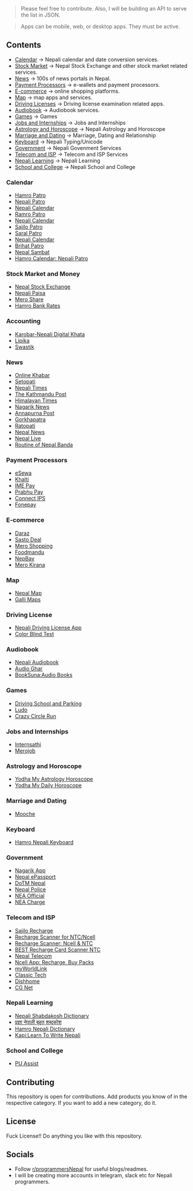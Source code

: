 > Please feel free to contribute. Also, I will be building an API to serve the list in JSON.

> Apps can be mobile, web, or desktop apps. They must be active.

## Contents
- [Calendar](#calendar) -> Nepali calendar and date conversion services.
- [Stock Market](#stock-market-and-money) -> Nepal Stock Exchange and other stock market related services.
- [News](#news) -> 100s of news portals in Nepal.
- [Payment Processors](#payment-processors) -> e-wallets and payment processors.
- [E-commerce](#e-commerce) -> online shopping platforms.
- [Map](#map) -> map apps and services.
- [Driving Licenses](#driving-license) -> Driving license examination related apps.
- [Audiobook](#audiobook) -> Audiobook services.
- [Games](#games) -> Games
- [Jobs and Internships](#jobs-and-internships) -> Jobs and Internships
- [Astrology and Horoscope](#astrology-and-horoscope) -> Nepali Astrology and Horoscope
- [Marriage and Dating](#marriage-and-dating)  -> Marriage, Dating and Relationship
- [Keyboard](#keyboard) -> Nepali Typing/Unicode
- [Government](#government) -> Nepali Govenment Services
- [Telecom and ISP](#telecom-and-isp) -> Telecom and ISP Services
- [Nepali Learning](#nepali-learning) -> Nepali Learning
- [School and College](#school-and-college) -> Nepali School and College

### Calendar
- [Hamro Patro](https://www.hamropatro.com/)
- [Nepali Patro](https://nepalipatro.com.np/)
- [Nepali Calendar](https://nepalicalendar.rat32.com/)
- [Ramro Patro](https://ramropatro.com/)
- [Nepali Calendar](https://play.google.com/store/apps/details?id=np.com.nareshmdr.nepalicalendar)
- [Sajilo Patro](https://play.google.com/store/apps/details?id=com.nayapatro)
- [Saral Patro](https://play.google.com/store/apps/details?id=com.saralapps.saralpatro)
- [Nepali Calendar](https://play.google.com/store/apps/details?id=np.com.joshisijan.nepali_calendar)
- [Brihat Patro](https://play.google.com/store/apps/details?id=com.nepaliyogi.brihatpatro)
- [Nepal Sambat](https://play.google.com/store/apps/details?id=com.spiralogics.nepalsambat)
- [Hamro Calendar: Nepali Patro](https://play.google.com/store/apps/details?id=com.ts.hamrocalendar)

### Stock Market and Money
- [Nepal Stock Exchange](https://www.nepalstock.com/)
- [Nepali Paisa](https://www.nepalipaisa.com/)
- [Mero Share](https://www.meroshare.cdsc.com.np/)
- [Hamro Bank Rates](https://play.google.com/store/apps/details?id=com.hamropatro.bankrates)

### Accounting
- [Karobar-Nepali Digital Khata](https://play.google.com/store/apps/details?id=com.bytecaretech.merokarobar)
- [Lipika](https://lipikasoftware.com/)
- [Swastik](https://hitechnepal.com.np/swastik-business-accounting-software.php)

### News
- [Online Khabar](https://www.onlinekhabar.com/)
- [Setopati](https://www.setopati.com/)
- [Nepali Times](https://www.nepalitimes.com/)
- [The Kathmandu Post](https://kathmandupost.com/)
- [Himalayan Times](https://thehimalayantimes.com/)
- [Nagarik News](https://nagariknews.nagariknetwork.com/)
- [Annapurna Post](https://annapurnapost.com/)
- [Gorkhapatra](https://gorkhapatraonline.com/)
- [Ratopati](https://ratopati.com/)
- [Nepal News](https://www.nepalnews.com/)
- [Nepal Live](https://www.nepallive.com/)
- [Routine of Nepal Banda](https://play.google.com/store/apps/details?id=com.ronb_app)

### Payment Processors
- [eSewa](https://esewa.com.np/)
- [Khalti](https://khalti.com/)
- [IME Pay](https://www.imepay.com.np/)
- [Prabhu Pay](https://prabhupay.com/)
- [Connect IPS](https://www.connectips.com/)
- [Fonepay](https://www.fonepay.com/)

### E-commerce
- [Daraz](https://www.daraz.com.np/)
- [Sasto Deal](https://www.sastodeal.com/)
- [Mero Shopping](https://www.meroshopping.com/)
- [Foodmandu](https://foodmandu.com/)
- [NepBay](https://www.nepbay.com/)
- [Mero Kirana](https://www.merokirana.com/)

### Map
- [Nepal Map](https://nepalmap.org/)
- [Galli Maps](https://gallimaps.com/)

### Driving License
- [Nepali Driving License App](https://play.google.com/store/apps/details?id=drivingexamnepal.app)
- [Color Blind Test](https://play.google.com/store/apps/details?id=com.thulotechnology.colorblind)

### Audiobook
- [Nepali Audiobook](https://nepaliaudiobook.com)
- [Audio Ghar](https://play.google.com/store/apps/details?id=com.audioghar.app)
- [BookSuna:Audio Books](https://play.google.com/store/apps/details?id=com.ngp.booksuna)

### Games
- [Driving School and Parking](https://play.google.com/store/apps/details?id=io.yarsa.games.nepaldrivinglicensetest)
- [Ludo](https://play.google.com/store/apps/details?id=io.yarsa.games.ludo)
- [Crazy Circle Run](https://m.apkpure.com/crazy-circle-run/com.karuwaapps.crazycircle)

### Jobs and Internships
- [Internsathi](https://internsathi.com)
- [Merojob](https://merojob.com/)

### Astrology and Horoscope
- [Yodha My Astrology Horoscope](https://play.google.com/store/apps/details?id=com.astroid.yodha.pro)
- [Yodha My Daily Horoscope](https://play.google.com/store/apps/details?id=com.yodhaapp.dailyhoroscope)

### Marriage and Dating
- [Mooche](https://app.mooche.co/)

### Keyboard
- [Hamro Nepali Keyboard](https://play.google.com/store/apps/details?id=com.hamrokeyboard)

### Government
- [Nagarik App](https://play.google.com/store/apps/details?id=com.yajtech.nagarikapp)
- [Nepal ePassport](https://play.google.com/store/apps/details?id=com.dop.passport)
- [DoTM Nepal](https://play.google.com/store/apps/details?id=com.dotmnepal)
- [Nepal Police](https://play.google.com/store/apps/details?id=com.pathway.nepalpolice)
- [NEA Official](https://play.google.com/store/apps/details?id=com.nepalelectricityauthority.nea)
- [NEA Charge](https://play.google.com/store/apps/details?id=com.wanbangauto.neapower)

### Telecom and ISP
- [Sajilo Recharge](https://play.google.com/store/apps/details?id=np.com.ishandongol.sajilorecharge)
- [Recharge Scanner for NTC/Ncell](https://play.google.com/store/apps/details?id=np.com.rsubedi.ncellntcservices)
- [Recharge Scanner: Ncell & NTC](https://play.google.com/store/apps/details?id=com.nepdroid.NtcNcellServiceRemover)
- [BEST Recharge Card Scanner NTC](https://play.google.com/store/apps/details?id=com.susankya.ncellntcscan)
- [Nepal Telecom](https://play.google.com/store/apps/details?id=shirantech.android.nepaltelecom)
- [Ncell App: Recharge, Buy Packs](https://play.google.com/store/apps/details?id=com.mventus.ncell.activity)
- [myWorldLink](https://play.google.com/store/apps/details?id=np.com.worldlink.worldlinkapp)
- [Classic Tech](https://play.google.com/store/apps/details?id=com.classic.np.app)
- [Dishhome](https://play.google.com/store/apps/details?id=com.shirantech.dishhome)
- [CG Net](https://play.google.com/store/apps/details?id=np.com.cgnet.customerapp)

### Nepali Learning
- [Nepali Shabdakosh Dictionary](https://play.google.com/store/apps/details?id=com.nepalishabdakosh)
- [प्रज्ञा नेपाली बृहत् शब्दकोश](https://play.google.com/store/apps/details?id=np.com.naya.sabdakosh)
- [Hamro Nepali Dictionary](https://play.google.com/store/apps/details?id=com.hamropatro.dictionary)
- [Kapi:Learn To Write Nepali](https://play.google.com/store/apps/details?id=com.susonsapkota.kapi)

### School and College
- [PU Assist](https://play.google.com/store/apps/details?id=com.thesaugat.puassist)

## Contributing
This repository is open for contributions. Add products you know of in the respective category. If you want to add a new category, do it.

## License
Fuck License!! Do anything you like with this repository.

## Socials
- Follow [r/programmersNepal](https://www.reddit.com/r/ProgrammersNepal/) for useful blogs/readmes.
- I will be creating more accounts in telegram, slack etc for Nepali programmers.
